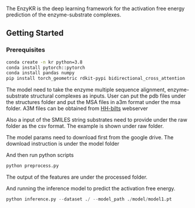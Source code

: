 The EnzyKR is the deep learning framework for the activation free energy prediction of the enzyme-substrate complexes.

## Getting Started
### Prerequisites
```bash
conda create -n kr python=3.8
conda install pytorch::pytorch 
conda install pandas numpy
pip install torch_geometric rdkit-pypi bidirectional_cross_attention
```

The model need to take the enzyme multiple sequence alignment, enzyme-substrate structural complexes as inputs. User can put the pdb files under the structures folder  and put the MSA files in a3m format under the msa folder. A3M files can be obtained from [HH-bilts](https://toolkit.tuebingen.mpg.de/tools/hhblits) webserver

Also a input of the SMILES string substrates need to provide under the raw folder  as the csv format. The example is shown under raw folder. 

The model params need to download first from the google drive. The download instruction is under the model folder

And then run python scripts
```python
python preprocess.py
```

The output of the features are under the processed folder.

And running the inference model to predict the activation free energy.

```python
python inference.py --dataset ./ --model_path ./model/model1.pt
```


